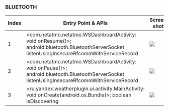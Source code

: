 ### BLUETOOTH
| Index | Entry Point & APIs | Screen shot | Resource id | Label |
| ------------- | ------------- | ------------- |-------------|-------------|
| 1 | <com.netatmo.netatmo.WSDashboardActivity: void onResume()>; android.bluetooth.BluetoothServerSocket listenUsingInsecureRfcommWithServiceRecord | ![](D:\COSMOS\output\py\Play_win8\Weather\com.netatmo.netatmo\com.netatmo.netatmo.WSDashboardActivity.png) |  | F |
| 2 | <com.netatmo.netatmo.WSDashboardActivity: void onPause()>; android.bluetooth.BluetoothServerSocket listenUsingInsecureRfcommWithServiceRecord | ![](D:\COSMOS\output\py\Play_win8\Weather\com.netatmo.netatmo\com.netatmo.netatmo.WSDashboardActivity.png) |  | F |
| 3 | <ru.yandex.weatherplugin.ui.activity.MainActivity: void onCreate(android.os.Bundle)>; boolean isDiscovering | ![](D:\COSMOS\output\py\Play_win8\Weather\ru.yandex.weatherplugin\ru.yandex.weatherplugin.ui.activity.MainActivity.png) |  | F |
